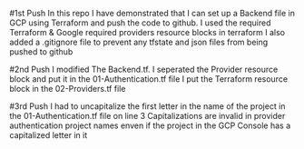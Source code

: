 #1st Push
In this repo I have demonstrated that I can set up a Backend file in GCP using Terraform and push the code to github.
I used the required Terraform & Google required providers resource blocks in terraform
I also added a .gitignore file to prevent any tfstate and json files from being pushed to github

#2nd Push
I modified The Backend.tf.
I seperated the Provider resource block and put it in the 01-Authentication.tf file
I put the Terraform resource block in the 02-Providers.tf file

#3rd Push
I had to uncapitalize the first letter in the name of the project in the 01-Authentication.tf file on line 3
Capitalizations are invalid in provider authentication project names enven if the project in the GCP Console has a capitalized letter in it